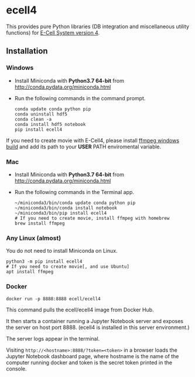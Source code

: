 # ecell4

This provides pure Python libraries (DB integration and miscellaneous utility functions) for [E-Cell System version 4](https://github.com/ecell/ecell4-base).

Installation
------------

### Windows

- Install Miniconda with **Python3.7 64-bit** from http://conda.pydata.org/miniconda.html
- Run the following commands in the command prompt.

    ```shell
    conda update conda python pip
    conda uninstall hdf5
    conda clean -a
    conda install hdf5 notebook
    pip install ecell4
    ```

If you need to create movie with E-Cell4, please install [ffmpeg windows build](http://ffmpeg.zeranoe.com/builds/) and add its path to your **USER** PATH enviromental variable.

### Mac

- Install Miniconda with **Python3.7 64-bit** from http://conda.pydata.org/miniconda.html
- Run the following commands in the Terminal app.

    ```shell
    ~/miniconda3/bin/conda update conda python pip
    ~/miniconda3/bin/conda install notebook
    ~/miniconda3/bin/pip install ecell4
    # If you need to create movie, install ffmpeg with homebrew
    brew install ffmpeg
    ```

### Any Linux (almost)

You do not need to install Miniconda on Linux.

```shell
python3 -m pip install ecell4
# If you need to create movie[, and use Ubuntu]
apt install ffmpeg
```



### Docker

```
docker run -p 8888:8888 ecell/ecell4
```
This command pulls the ecell/ecell4 image from Docker Hub.

It then starts a container running a Jupyter Notebook server and exposes the server on host port 8888.
(ecell4 is installed in this server environment.)

The server logs appear in the terminal.

Visiting `http://<hostname>:8888/?token=<token>` in a browser loads the Jupyter Notebook dashboard page, where hostname is the name of the computer running docker and token is the secret token printed in the console.

